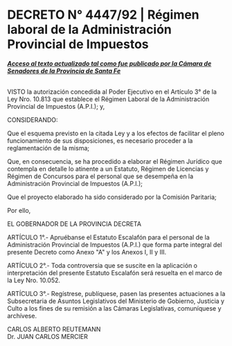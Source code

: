 # DECRETO N° 4447/92 | Régimen laboral de la Administración Provincial de Impuestos

[_**Acceso al texto actualizado tal como fue publicado por la Cámara de Senadores de la Provincia de Santa Fe**_](https://drive.google.com/file/d/1\_4n1AuXvUaFsAHF9bGKd9eB68zGXICfN/view?usp=sharing)

\
VISTO la autorización concedida al Poder Ejecutivo en el Artículo 3° de la Ley Nro. 10.813 que establece el Régimen Laboral de la Administración Provincial de Impuestos (A.P.I.); y,

CONSIDERANDO:

Que el esquema previsto en la citada Ley y a los efectos de facilitar el pleno funcionamiento de sus disposiciones, es necesario proceder a la reglamentación de la misma;

Que, en consecuencia, se ha procedido a elaborar el Régimen Jurídico que contempla en detalle lo atinente a un Estatuto, Régimen de Licencias y Régimen de Concursos para el personal que se desempeña en la Administración Provincial de Impuestos (A.P.I.);

Que el proyecto elaborado ha sido considerado por la Comisión Paritaria;

Por ello,

EL GOBERNADOR DE LA PROVINCIA DECRETA

ARTÍCULO 1°.- Apruébanse el Estatuto Escalafón para el personal de la Administración Provincial de Impuestos (A.P.I.) que forma parte integral del presente Decreto como Anexo "A" y los Anexos I, II y III.

ARTÍCULO 2°.- Toda controversia que se suscite en la aplicación o interpretación del presente Estatuto Escalafón será resuelta en el marco de la Ley Nro. 10.052.

ARTÍCULO 3°.- Regístrese, publíquese, pasen las presentes actuaciones a la Subsecretaria de Asuntos Legislativos del Ministerio de Gobierno, Justicia y Culto a los fines de su remisión a las Cámaras Legislativas, comuníquese y archívese.

CARLOS ALBERTO REUTEMANN\
Dr. JUAN CARLOS MERCIER
